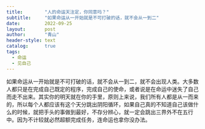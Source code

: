 ```yaml
---
title:        "人的命运天注定，你同意吗？"
subtitle:     "如果命运从一开始就是不可打破的话，就不会从一到二"
date:         2022-09-25
layout:       post
author:       "青山"
header-style: text
catalog:      true
tags:
  - 命运
  - 见自己
---
```


如果命运从一开始就是不可打破的话，就不会从一到二，就不会出现人类。大多数人都只是在完成自己既定的程序，完成自己的使命，或者说是在命运中迷失了自己而走不出来。其实你的明天就在你的手里，原则上来说，我们所有人都是从一而来的，所以每个人都应该有这个天分跳出阴阳循环，如果自己真的不知道自己该做什么的时候，就把手头的事做到最好，不存分辨心，就一定会跳出三界外不在五行中。因为不计较就必然超额完成任务，连命运也拿你没办法。